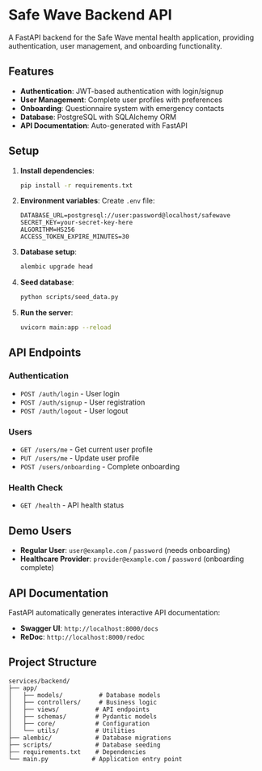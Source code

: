 # Safe Wave Backend API

A FastAPI backend for the Safe Wave mental health application, providing authentication, user management, and onboarding functionality.

## Features

- **Authentication**: JWT-based authentication with login/signup
- **User Management**: Complete user profiles with preferences
- **Onboarding**: Questionnaire system with emergency contacts
- **Database**: PostgreSQL with SQLAlchemy ORM
- **API Documentation**: Auto-generated with FastAPI

## Setup

1. **Install dependencies**:
   ```bash
   pip install -r requirements.txt
   ```

2. **Environment variables**:
   Create `.env` file:
   ```env
   DATABASE_URL=postgresql://user:password@localhost/safewave
   SECRET_KEY=your-secret-key-here
   ALGORITHM=HS256
   ACCESS_TOKEN_EXPIRE_MINUTES=30
   ```

3. **Database setup**:
   ```bash
   alembic upgrade head
   ```

4. **Seed database**:
   ```bash
   python scripts/seed_data.py
   ```

5. **Run the server**:
   ```bash
   uvicorn main:app --reload
   ```

## API Endpoints

### Authentication
- `POST /auth/login` - User login
- `POST /auth/signup` - User registration
- `POST /auth/logout` - User logout

### Users
- `GET /users/me` - Get current user profile
- `PUT /users/me` - Update user profile
- `POST /users/onboarding` - Complete onboarding

### Health Check
- `GET /health` - API health status

## Demo Users

- **Regular User**: `user@example.com` / `password` (needs onboarding)
- **Healthcare Provider**: `provider@example.com` / `password` (onboarding complete)

## API Documentation

FastAPI automatically generates interactive API documentation:
- **Swagger UI**: `http://localhost:8000/docs`
- **ReDoc**: `http://localhost:8000/redoc`

## Project Structure

```
services/backend/
├── app/
│   ├── models/          # Database models
│   ├── controllers/     # Business logic
│   ├── views/          # API endpoints
│   ├── schemas/        # Pydantic models
│   ├── core/           # Configuration
│   └── utils/          # Utilities
├── alembic/            # Database migrations
├── scripts/            # Database seeding
├── requirements.txt    # Dependencies
└── main.py            # Application entry point
```
